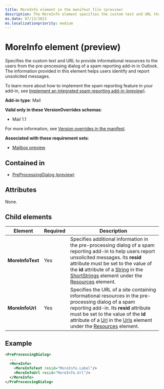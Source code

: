 ```yaml
---
title: MoreInfo element in the manifest file (preview)
description: The MoreInfo element specifies the custom text and URL that direct users to informational resources from the pre-processing dialog of a spam reporting add-in in Outlook.
ms.date: 07/13/2023
ms.localizationpriority: medium
---
```


# MoreInfo element (preview)

Specifies the custom text and URL to provide informational resources to the users from the pre-processing dialog of a spam reporting add-in in Outlook. The information provided in this element helps users identify and report unsolicited messages.

To learn more about how to implement the spam reporting feature in your add-in, see [Implement an integrated spam reporting add-in (preview)](/office/dev/add-ins/outlook/spam-reporting).

**Add-in type**: Mail

**Valid only in these VersionOverrides schemas**:

- Mail 1.1

For more information, see [Version overrides in the manifest](/office/dev/add-ins/develop/add-in-manifests#version-overrides-in-the-manifest).

**Associated with these requirement sets**:

- [Mailbox preview](../requirement-sets/outlook/preview-requirement-set/outlook-requirement-set-preview.md)

## Contained in

- [PreProcessingDialog (preview)](preprocessingdialog.md)

## Attributes

None.

## Child elements

| Element | Required | Description |
| ------- | ------- | -------|
| **MoreInfoText** | Yes | Specifies additional information in the pre-processing dialog of a spam reporting add-in to help users report unsolicited messages. Its **resid** attribute must be set to the value of the **id** attribute of a [String](string.md) in the [ShortStrings](shortstrings.md) element under the [Resources](resources.md) element. |
| **MoreInfoUrl** | Yes | Specifies the URL of a site containing informational resources in the pre-processing dialog of a spam reporting add-in. Its **resid** attribute must be set to the value of the **id** attribute of a [Url](url.md) in the [Urls](urls.md) element under the [Resources](resources.md) element. |

## Example

```xml
<PreProcessingDialog>
  ...
  <MoreInfo>
    <MoreInfoText resid="MoreInfo.Label"/>
    <MoreInfoUrl resid="MoreInfo.Url"/>
  </MoreInfo>
</PreProcessingDialog>
```
